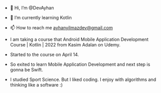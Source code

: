 - 👋 Hi, I’m @DevAyhan
- 🌱 I’m currently learning Kotlin
- 📫 How to reach me ayhanyilmazdev@gmail.com

- I am taking a course that Android Mobile Application Development Course | Kotlin | 2022
 from Kasim Adalan on Udemy.
- Started to the course on April 14.
- So exited to learn Mobile Application Development and 
next step is gonna be Swift.
- I studied Sport Science. But I liked coding. I enjoy with algorithms and thinking like a software :)
 

<!---
DevAyhan/DevAyhan is a ✨ special ✨ repository because its `README.md` (this file) appears on your GitHub profile.
You can click the Preview link to take a look at your changes.
--->
